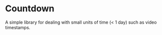 # Countdown

A simple library for dealing with small units of time (< 1 day) such as video timestamps.